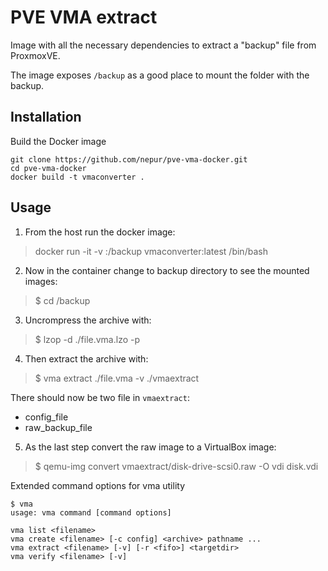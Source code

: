 # PVE VMA extract

Image with all the necessary dependencies to extract a "backup" file from ProxmoxVE.

The image exposes `/backup` as a good place to mount the folder with the backup.

## Installation

Build the Docker image

```
git clone https://github.com/nepur/pve-vma-docker.git
cd pve-vma-docker
docker build -t vmaconverter .
```

## Usage

1. From the host run the docker image:

> docker run -it -v <BACKUPS DIRECTORY>:/backup vmaconverter:latest /bin/bash

2. Now in the container change to backup directory to see the mounted images:

> $ cd /backup

3. Uncrompress the archive with:

> $ lzop -d ./file.vma.lzo -p

4. Then extract the archive with: 

> $ vma extract ./file.vma -v ./vmaextract

There should now be two file in `vmaextract`:
- config_file
- raw_backup_file

5. As the last step convert the raw image to a VirtualBox image:
> $ qemu-img convert vmaextract/disk-drive-scsi0.raw -O vdi disk.vdi
  
Extended command options for vma utility

```
$ vma
usage: vma command [command options]

vma list <filename>
vma create <filename> [-c config] <archive> pathname ...
vma extract <filename> [-v] [-r <fifo>] <targetdir>
vma verify <filename> [-v]
```
